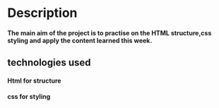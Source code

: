 # Description
#### The main aim of the project is to practise on the HTML structure,css styling and apply the content learned this week.
## technologies used
#### Html for structure
#### css for styling
 